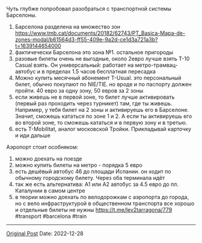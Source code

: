 Чуть глубже попробовал разобраться с транспортной системы Барселоны. 
1. Барселона разделена на множество зон https://www.tmb.cat/documents/20182/62743/PT_Basica-Mapa-de-zones-modal/b61564d3-ff55-409e-9a2d-ce1d3a721a3b?t=1639144654000
2. фактичечески Барселона это зона №1. остальное пригороды
3. разовые билеты очень не выгодные, около 2евро лучше взять  Т-10 Casual взять. Он универсальный: работает на метро-трамвац-автобус и в пределах 1.5 часов бесплатная пересадка
4. Можно купить месячный абонемент T-Usual. это персональный билет, обычно покупают по NIE/TIE. но вроде и по паспорту должен пройти. 40 евро за одну зону, 50 евров за 2 зоны
5. если живешь не в первой зоне, то билет лучше активировать (первый раз проходить через турникет) там, где ты живешь. Например, у тебя билет на 2 зоны и активируешь его в Барселоне. Значит, сможешь кататься по зоне 1 и 2. А если ты активируешь его во второй зоне, то сможешь кататься и в первую зону и в третью.
6. есть T-Mobilitat, аналог московской Тройки. Прикладывай карточку и иди дальше

Аэропорт стоит особняком:
1. можно доехать на поезде
2. можно купить билеты на метро - порядка 5 евро
3. есть дешёвый автобус 46 до площади Испании. он ходит по обычному городскому билету. Через оба терминала идёт
4. так же есть альтернатива: А1 или А2 автобус за 4.5 евро до пл. Каталунии в самом центре
5. в теории можно доехать по велодорожкам с аэропорта до города, но с вело инфраструктурой в общественном транспорта все хорошо и отдельные билеты не нужны https://t.me/lev2tarragona/779 #transport #barcelona #train

---
[Original Post](https://t.me/lev2tarragona/781)
Date: 2022-12-28

